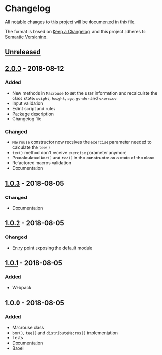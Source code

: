# Changelog
All notable changes to this project will be documented in this file.

The format is based on [Keep a Changelog](https://keepachangelog.com/en/1.0.0/),
and this project adheres to [Semantic Versioning](https://semver.org/spec/v2.0.0.html).

## [Unreleased]

## [2.0.0] - 2018-08-12
### Added
- New methods in `Macrouse` to set the user information and recalculate the class state: `weight`, `height`, `age`, `gender` and `exercise`
- Input validation
- Eslint script and rules
- Package description
- Changelog file

### Changed
- `Macrouse` constructor now receives the `exercise` parameter needed to calculate the `tee()`
- `tee()` method don't receive `exercise` parameter anymore
- Precalculated `bmr()` and `tee()` in the constructor as a state of the class
- Refactored macros validation
- Documentation

## [1.0.3] - 2018-08-05
### Changed
- Documentation

## [1.0.2] - 2018-08-05
### Changed
- Entry point exposing the default module

## [1.0.1] - 2018-08-05
### Added
- Webpack

## 1.0.0 - 2018-08-05
### Added
- Macrouse class
- `bmr()`, `tee()` and `distributeMacros()` implementation
- Tests
- Documentation
- Babel

[Unreleased]: https://github.com/socunanena/macrouse/compare/v2.0.0...HEAD
[2.0.0]: https://github.com/socunanena/macrouse/compare/v1.0.3...v2.0.0
[1.0.3]: https://github.com/socunanena/macrouse/compare/v1.0.2...v1.0.3
[1.0.2]: https://github.com/socunanena/macrouse/compare/v1.0.1...v1.0.2
[1.0.1]: https://github.com/socunanena/macrouse/compare/v1.0.0...v1.0.1